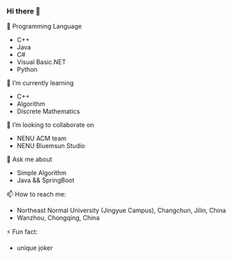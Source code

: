 ### Hi there 👋

🔭 Programming Language
- C++
- Java
- C#
- Visual Basic.NET
- Python

🌱 I’m currently learning
- C++
- Algorithm
- Discrete Mathematics

👯 I’m looking to collaborate on 
- NENU ACM team
- NENU Bluemsun Studio
  
💬 Ask me about 
- Simple Algorithm
- Java && SpringBoot


📫 How to reach me: 
- Northeast Normal University (Jingyue Campus), Changchun, Jilin, China
- Wanzhou, Chongqing, China

⚡ Fun fact:
- unique joker

